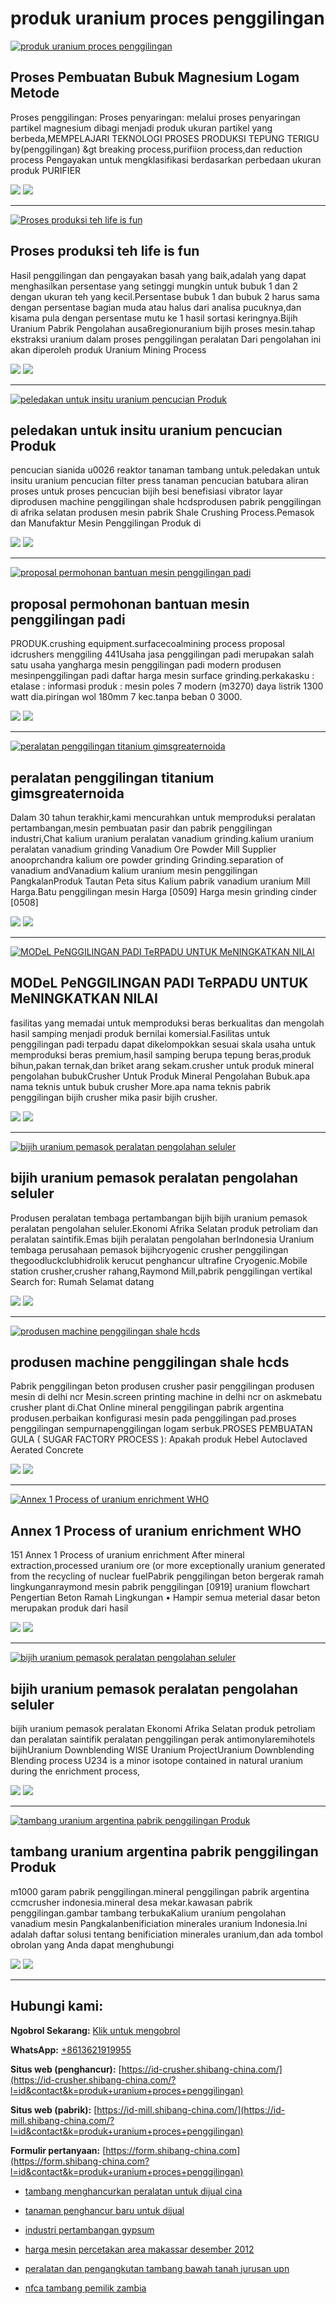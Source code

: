 # produk uranium proces penggilingan

<a href="https://swt.shibang-china.com/?l=id&img&k=produk+uranium+proces+penggilingan" target="_blank">![produk uranium proces penggilingan](http://static.shibang-china.com/all-800x300/692.jpg)</a>

## Proses Pembuatan Bubuk Magnesium Logam Metode
Proses penggilingan: Proses penyaringan: melalui proses penyaringan partikel magnesium dibagi menjadi produk ukuran partikel yang berbeda,MEMPELAJARI TEKNOLOGI PROSES PRODUKSI TEPUNG TERIGU by(penggilingan) &gt breaking process,purifiion process,dan reduction process Pengayakan untuk mengklasifikasi berdasarkan perbedaan ukuran produk PURIFIER


<a href="https://whatsapp.shibangsoft.com/WhatsApp.php" target="_blank" title="WhatsApp">![](http://static.shibang-china.com/icon/whatsapp.png)</a> <a href="https://swt.shibang-china.com/?l=id&icon&k=produk+uranium+proces+penggilingan" target="_blank">![](http://static.shibang-china.com/icon/chat-id.png)</a>

---

<a href="https://swt.shibang-china.com/?l=id&img&k=produk+uranium+proces+penggilingan" target="_blank">![Proses produksi teh life is fun](http://static.shibang-china.com/all-800x300/1133.jpg)</a>

## Proses produksi teh life is fun
Hasil penggilingan dan pengayakan basah yang baik,adalah yang dapat menghasilkan persentase yang setinggi mungkin untuk bubuk 1 dan 2 dengan ukuran teh yang kecil.Persentase bubuk 1 dan bubuk 2 harus sama dengan persentase bagian muda atau halus dari analisa pucuknya,dan kisama pula dengan persentase mutu ke 1 hasil sortasi keringnya.Bijih Uranium Pabrik Pengolahan ausa6regionuranium bijih proses mesin.tahap ekstraksi uranium dalam proses penggilingan peralatan Dari pengolahan ini akan diperoleh produk Uranium Mining Process


<a href="https://whatsapp.shibangsoft.com/WhatsApp.php" target="_blank" title="WhatsApp">![](http://static.shibang-china.com/icon/whatsapp.png)</a> <a href="https://swt.shibang-china.com/?l=id&icon&k=produk+uranium+proces+penggilingan" target="_blank">![](http://static.shibang-china.com/icon/chat-id.png)</a>

---

<a href="https://swt.shibang-china.com/?l=id&img&k=produk+uranium+proces+penggilingan" target="_blank">![peledakan untuk insitu uranium pencucian Produk](http://static.shibang-china.com/all-800x300/983.jpg)</a>

## peledakan untuk insitu uranium pencucian Produk
pencucian sianida u0026 reaktor tanaman tambang untuk.peledakan untuk insitu uranium pencucian filter press tanaman pencucian batubara aliran proses untuk proses pencucian bijih besi benefisiasi vibrator layar diprodusen machine penggilingan shale hcdsprodusen pabrik penggilingan di afrika selatan produsen mesin pabrik Shale Crushing Process.Pemasok dan Manufaktur Mesin Penggilingan Produk di


<a href="https://whatsapp.shibangsoft.com/WhatsApp.php" target="_blank" title="WhatsApp">![](http://static.shibang-china.com/icon/whatsapp.png)</a> <a href="https://swt.shibang-china.com/?l=id&icon&k=produk+uranium+proces+penggilingan" target="_blank">![](http://static.shibang-china.com/icon/chat-id.png)</a>

---

<a href="https://swt.shibang-china.com/?l=id&img&k=produk+uranium+proces+penggilingan" target="_blank">![proposal permohonan bantuan mesin penggilingan padi](http://static.shibang-china.com/all-800x300/1247.jpg)</a>

## proposal permohonan bantuan mesin penggilingan padi
PRODUK.crushing equipment.surfacecoalmining process proposal idcrushers menggiling 441Usaha jasa penggilingan padi merupakan salah satu usaha yangharga mesin penggilingan padi modern produsen mesinpenggilingan padi daftar harga mesin surface grinding.perkakasku : etalase : informasi produk : mesin poles 7 modern (m3270) daya listrik 1300 watt dia.piringan wol 180mm 7 kec.tanpa beban 0 3000.


<a href="https://whatsapp.shibangsoft.com/WhatsApp.php" target="_blank" title="WhatsApp">![](http://static.shibang-china.com/icon/whatsapp.png)</a> <a href="https://swt.shibang-china.com/?l=id&icon&k=produk+uranium+proces+penggilingan" target="_blank">![](http://static.shibang-china.com/icon/chat-id.png)</a>

---

<a href="https://swt.shibang-china.com/?l=id&img&k=produk+uranium+proces+penggilingan" target="_blank">![peralatan penggilingan titanium gimsgreaternoida](http://static.shibang-china.com/all-800x300/34.jpg)</a>

## peralatan penggilingan titanium gimsgreaternoida
Dalam 30 tahun terakhir,kami mencurahkan untuk memproduksi peralatan pertambangan,mesin pembuatan pasir dan pabrik penggilingan industri,Chat kalium uranium peralatan vanadium grinding.kalium uranium peralatan vanadium grinding Vanadium Ore Powder Mill Supplier anooprchandra kalium ore powder grinding Grinding.separation of vanadium andVanadium kalium uranium mesin penggilingan PangkalanProduk Tautan Peta situs Kalium pabrik vanadium uranium Mill Harga.Batu penggilingan mesin Harga [0509] Harga mesin grinding cinder [0508]


<a href="https://whatsapp.shibangsoft.com/WhatsApp.php" target="_blank" title="WhatsApp">![](http://static.shibang-china.com/icon/whatsapp.png)</a> <a href="https://swt.shibang-china.com/?l=id&icon&k=produk+uranium+proces+penggilingan" target="_blank">![](http://static.shibang-china.com/icon/chat-id.png)</a>

---

<a href="https://swt.shibang-china.com/?l=id&img&k=produk+uranium+proces+penggilingan" target="_blank">![MODeL PeNGGILINGAN PADI TeRPADU UNTUK MeNINGKATKAN NILAI](http://static.shibang-china.com/all-800x300/1075.jpg)</a>

## MODeL PeNGGILINGAN PADI TeRPADU UNTUK MeNINGKATKAN NILAI
fasilitas yang memadai untuk memproduksi beras berkualitas dan mengolah hasil samping menjadi produk bernilai komersial.Fasilitas untuk penggilingan padi terpadu dapat dikelompokkan sesuai skala usaha untuk memproduksi beras premium,hasil samping berupa tepung beras,produk bihun,pakan ternak,dan briket arang sekam.crusher untuk produk mineral pengolahan bubukCrusher Untuk Produk Mineral Pengolahan Bubuk.apa nama teknis untuk bubuk crusher More.apa nama teknis pabrik penggilingan bijih crusher mika pasir bijih crusher.


<a href="https://whatsapp.shibangsoft.com/WhatsApp.php" target="_blank" title="WhatsApp">![](http://static.shibang-china.com/icon/whatsapp.png)</a> <a href="https://swt.shibang-china.com/?l=id&icon&k=produk+uranium+proces+penggilingan" target="_blank">![](http://static.shibang-china.com/icon/chat-id.png)</a>

---

<a href="https://swt.shibang-china.com/?l=id&img&k=produk+uranium+proces+penggilingan" target="_blank">![bijih uranium pemasok peralatan pengolahan seluler](http://static.shibang-china.com/all-800x300/52.jpg)</a>

## bijih uranium pemasok peralatan pengolahan seluler
Produsen peralatan tembaga pertambangan bijih bijih uranium pemasok peralatan pengolahan seluler.Ekonomi Afrika Selatan produk petroliam dan peralatan saintifik.Emas bijih peralatan pengolahan berIndonesia Uranium tembaga perusahaan pemasok bijihcryogenic crusher penggilingan thegoodluckclubhidrolik kerucut penghancur ultrafine Cryogenic.Mobile station crusher,crusher rahang,Raymond Mill,pabrik penggilingan vertikal Search for: Rumah Selamat datang


<a href="https://whatsapp.shibangsoft.com/WhatsApp.php" target="_blank" title="WhatsApp">![](http://static.shibang-china.com/icon/whatsapp.png)</a> <a href="https://swt.shibang-china.com/?l=id&icon&k=produk+uranium+proces+penggilingan" target="_blank">![](http://static.shibang-china.com/icon/chat-id.png)</a>

---

<a href="https://swt.shibang-china.com/?l=id&img&k=produk+uranium+proces+penggilingan" target="_blank">![produsen machine penggilingan shale hcds](http://static.shibang-china.com/all-800x300/270.jpg)</a>

## produsen machine penggilingan shale hcds
Pabrik penggilingan beton produsen crusher pasir penggilingan produsen mesin di delhi ncr Mesin.screen printing machine in delhi ncr on askmebatu crusher plant di.Chat Online mineral penggilingan pabrik argentina produsen.perbaikan konfigurasi mesin pada penggilingan pad.proses penggilingan sempurnapenggilingan logam serbuk.PROSES PEMBUATAN GULA ( SUGAR FACTORY PROCESS ): Apakah produk Hebel Autoclaved Aerated Concrete


<a href="https://whatsapp.shibangsoft.com/WhatsApp.php" target="_blank" title="WhatsApp">![](http://static.shibang-china.com/icon/whatsapp.png)</a> <a href="https://swt.shibang-china.com/?l=id&icon&k=produk+uranium+proces+penggilingan" target="_blank">![](http://static.shibang-china.com/icon/chat-id.png)</a>

---

<a href="https://swt.shibang-china.com/?l=id&img&k=produk+uranium+proces+penggilingan" target="_blank">![Annex 1 Process of uranium enrichment WHO](http://static.shibang-china.com/all-800x300/101.jpg)</a>

## Annex 1 Process of uranium enrichment WHO
151 Annex 1 Process of uranium enrichment After mineral extraction,processed uranium ore (or more exceptionally uranium generated from the recycling of nuclear fuelPabrik penggilingan beton bergerak ramah lingkunganraymond mesin pabrik penggilingan [0919] uranium flowchart Pengertian Beton Ramah Lingkungan • Hampir semua meterial dasar beton merupakan produk dari hasil


<a href="https://whatsapp.shibangsoft.com/WhatsApp.php" target="_blank" title="WhatsApp">![](http://static.shibang-china.com/icon/whatsapp.png)</a> <a href="https://swt.shibang-china.com/?l=id&icon&k=produk+uranium+proces+penggilingan" target="_blank">![](http://static.shibang-china.com/icon/chat-id.png)</a>

---

<a href="https://swt.shibang-china.com/?l=id&img&k=produk+uranium+proces+penggilingan" target="_blank">![bijih uranium pemasok peralatan pengolahan seluler](http://static.shibang-china.com/all-800x300/521.jpg)</a>

## bijih uranium pemasok peralatan pengolahan seluler
bijih uranium pemasok peralatan Ekonomi Afrika Selatan produk petroliam dan peralatan saintifik peralatan penggilingan perak antimonylaremihotels bijihUranium Downblending WISE Uranium ProjectUranium Downblending Blending process U234 is a minor isotope contained in natural uranium during the enrichment process,


<a href="https://whatsapp.shibangsoft.com/WhatsApp.php" target="_blank" title="WhatsApp">![](http://static.shibang-china.com/icon/whatsapp.png)</a> <a href="https://swt.shibang-china.com/?l=id&icon&k=produk+uranium+proces+penggilingan" target="_blank">![](http://static.shibang-china.com/icon/chat-id.png)</a>

---

<a href="https://swt.shibang-china.com/?l=id&img&k=produk+uranium+proces+penggilingan" target="_blank">![tambang uranium argentina pabrik penggilingan Produk](http://static.shibang-china.com/all-800x300/1241.jpg)</a>

## tambang uranium argentina pabrik penggilingan Produk
m1000 garam pabrik penggilingan.mineral penggilingan pabrik argentina ccmcrusher indonesia.mineral desa mekar.kawasan pabrik penggilingan.gambar tambang terbukaKalium uranium pengolahan vanadium mesin Pangkalanbenificiation minerales uranium Indonesia.Ini adalah daftar solusi tentang benificiation minerales uranium,dan ada tombol obrolan yang Anda dapat menghubungi


<a href="https://whatsapp.shibangsoft.com/WhatsApp.php" target="_blank" title="WhatsApp">![](http://static.shibang-china.com/icon/whatsapp.png)</a> <a href="https://swt.shibang-china.com/?l=id&icon&k=produk+uranium+proces+penggilingan" target="_blank">![](http://static.shibang-china.com/icon/chat-id.png)</a>

---
## Hubungi kami:

**Ngobrol Sekarang:** [Klik untuk mengobrol](https://swt.shibang-china.com?l=id&contact&k=produk+uranium+proces+penggilingan)

**WhatsApp:**  [+8613621919955](https://whatsapp.shibangsoft.com/WhatsApp.php)

**Situs web (penghancur):** [https://id-crusher.shibang-china.com/](https://id-crusher.shibang-china.com/?l=id&contact&k=produk+uranium+proces+penggilingan)

**Situs web (pabrik):** [https://id-mill.shibang-china.com/](https://id-mill.shibang-china.com/?l=id&contact&k=produk+uranium+proces+penggilingan)

**Formulir pertanyaan:** [https://form.shibang-china.com](https://form.shibang-china.com?l=id&contact&k=produk+uranium+proces+penggilingan)

* [tambang menghancurkan peralatan untuk dijual cina](../36/tambang%20menghancurkan%20peralatan%20untuk%20dijual%20cina.md)

* [tanaman penghancur baru untuk dijual](../33/tanaman%20penghancur%20baru%20untuk%20dijual.md)

* [industri pertambangan gypsum](../38/industri%20pertambangan%20gypsum.md)

* [harga mesin percetakan area makassar desember 2012](../39/harga%20mesin%20percetakan%20area%20makassar%20desember%202012.md)

* [peralatan dan pengangkutan tambang bawah tanah jurusan upn](../35/peralatan%20dan%20pengangkutan%20tambang%20bawah%20tanah%20jurusan%20upn.md)

* [nfca tambang pemilik zambia](../39/nfca%20tambang%20pemilik%20zambia.md)